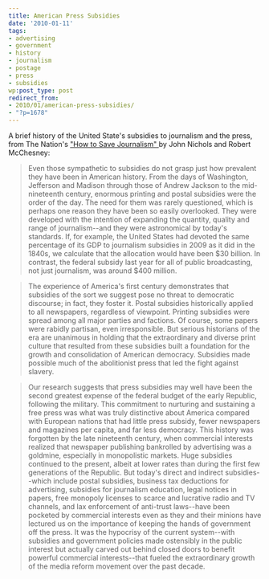 ```yaml
---
title: American Press Subsidies
date: '2010-01-11'
tags:
- advertising
- government
- history
- journalism
- postage
- press
- subsidies
wp:post_type: post
redirect_from:
- 2010/01/american-press-subsidies/
- "?p=1678"
---
```


A brief history of the United State's subsidies to journalism and the press, from The Nation's ["How to Save Journalism" ](http://www.thenation.com/doc/20100125/nichols_mcchesney/single) by John Nichols and Robert McChesney:

> Even those sympathetic to subsidies do not grasp just how prevalent they have been in American history. From the days of Washington, Jefferson and Madison through those of Andrew Jackson to the mid-nineteenth century, enormous printing and postal subsidies were the order of the day. The need for them was rarely questioned, which is perhaps one reason they have been so easily overlooked. They were developed with the intention of expanding the quantity, quality and range of journalism--and they were astronomical by today's standards. If, for example, the United States had devoted the same percentage of its GDP to journalism subsidies in 2009 as it did in the 1840s, we calculate that the allocation would have been $30 billion. In contrast, the federal subsidy last year for all of public broadcasting, not just journalism, was around $400 million.

>

> The experience of America's first century demonstrates that subsidies of the sort we suggest pose no threat to democratic discourse; in fact, they foster it. Postal subsidies historically applied to all newspapers, regardless of viewpoint. Printing subsidies were spread among all major parties and factions. Of course, some papers were rabidly partisan, even irresponsible. But serious historians of the era are unanimous in holding that the extraordinary and diverse print culture that resulted from these subsidies built a foundation for the growth and consolidation of American democracy. Subsidies made possible much of the abolitionist press that led the fight against slavery.

>

> Our research suggests that press subsidies may well have been the second greatest expense of the federal budget of the early Republic, following the military. This commitment to nurturing and sustaining a free press was what was truly distinctive about America compared with European nations that had little press subsidy, fewer newspapers and magazines per capita, and far less democracy. This history was forgotten by the late nineteenth century, when commercial interests realized that newspaper publishing bankrolled by advertising was a goldmine, especially in monopolistic markets. Huge subsidies continued to the present, albeit at lower rates than during the first few generations of the Republic. But today's direct and indirect subsidies--which include postal subsidies, business tax deductions for advertising, subsidies for journalism education, legal notices in papers, free monopoly licenses to scarce and lucrative radio and TV channels, and lax enforcement of anti-trust laws--have been pocketed by commercial interests even as they and their minions have lectured us on the importance of keeping the hands of government off the press. It was the hypocrisy of the current system--with subsidies and government policies made ostensibly in the public interest but actually carved out behind closed doors to benefit powerful commercial interests--that fueled the extraordinary growth of the media reform movement over the past decade.
